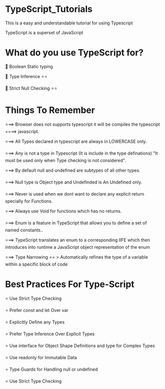 # TypeScript_Tutorials

This is a easy and understandable tutorial for using Typescript

TypeScript is a superset of JavaScript

# What do you use TypeScript for?

📍 Boolean Static typing

📍 Type Inference ⭐⭐

📍 Strict Null Checking ⭐⭐

# Things To Remember

⭐==> Browser does not supports typescript it will be compiles the typescript ====> javascript.

⭐==> All Types declared in typescript are always in LOWERCASE only.

⭐==> Any is not a type in Typescript (It is include in the type definations) "It must be used only when Type checking is not considered".

⭐==> By default null and undefined are subtypes of all other types.

⭐==> Null type is Object type and Undefinded is An Undefined only.

⭐==> Never is used when we dont want to declare any explicit return specially for Functions.

⭐==> Always use Void for functions which has no returns.

⭐==> Enum is a feature in TypeScript that allows you to define a set of named constants..

⭐==> TypeScript translates an enum to a corresponding IIFE which then introduces into runtime a JavaScript object representation of the enum

⭐==> Type Narrowing == > Automatically refines the type of a variable within a specific block of code

# Best Practices For Type-Script

⭐ Use Strict Type Checking

⭐ Prefer const and let Over var

⭐ Explicitly Define any Types

⭐ Prefer Type Inference Over Explicit Types

⭐ Use interface for Object Shape Definitions and type for Complex Types

⭐ Use readonly for Immutable Data

⭐ Type Guards for Handling null or undefined

⭐ Use Strict Type Checking
